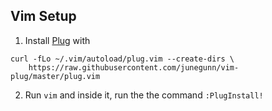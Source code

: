 ## Vim Setup

1) Install [Plug](https://github.com/junegunn/vim-plug) with
```
curl -fLo ~/.vim/autoload/plug.vim --create-dirs \
    https://raw.githubusercontent.com/junegunn/vim-plug/master/plug.vim
```

2) Run `vim` and inside it, run the the command `:PlugInstall!`

